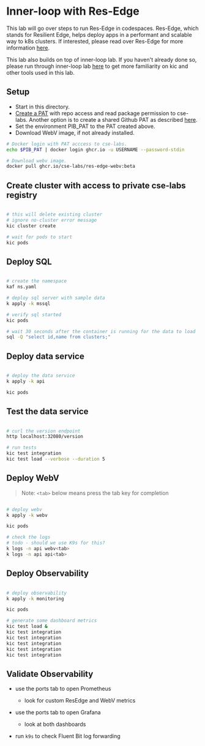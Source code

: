 # Inner-loop with Res-Edge

This lab will go over steps to run Res-Edge in codespaces.
Res-Edge, which stands for Resilient Edge, helps deploy apps in a performant and scalable way to k8s clusters. If interested, please read over Res-Edge for more information [here](https://github.com/cse-labs/Project100k).

This lab also builds on top of inner-loop lab. If you haven't already done so, please run through inner-loop lab [here](../../inner-loop.md) to get more familiarity on kic and other tools used in this lab.

## Setup

- Start in this directory.
- [Create a PAT](https://docs.github.com/en/enterprise-server@3.4/authentication/keeping-your-account-and-data-secure/creating-a-personal-access-token) with repo access and read package permission to cse-labs. Another option is to create a shared Github PAT as described [here](../../azure-codespaces-setup.md#shared-personal-access-token).
- Set the environment PIB_PAT to the PAT created above.
- Download WebV image, if not already installed.

```bash
# Docker login with PAT acccess to cse-labs.
echo $PIB_PAT | docker login ghcr.io -u USERNAME --password-stdin

# Download webv image.
docker pull ghcr.io/cse-labs/res-edge-webv:beta
```

## Create cluster with access to private cse-labs registry

```bash

# this will delete existing cluster
# ignore no-cluster error message
kic cluster create

# wait for pods to start
kic pods

```

## Deploy SQL

```bash

# create the namespace
kaf ns.yaml

# deploy sql server with sample data
k apply -k mssql

# verify sql started
kic pods

# wait 30 seconds after the container is running for the data to load
sql -Q "select id,name from clusters;"

```

## Deploy data service

```bash

# deploy the data service
k apply -k api

kic pods

```

## Test the data service

```bash

# curl the version endpoint
http localhost:32080/version

# run tests
kic test integration
kic test load --verbose --duration 5

```

## Deploy WebV

>Note: `<tab>` below means press the tab key for completion

```bash

# deploy webv
k apply -k webv

kic pods

# check the logs
# todo - should we use K9s for this?
k logs -n api webv<tab>
k logs -n api api<tab>

```

## Deploy Observability

```bash

# deploy observability
k apply -k monitoring

kic pods

# generate some dashboard metrics
kic test load &
kic test integration
kic test integration
kic test integration
kic test integration
kic test integration

```

## Validate Observability

- use the ports tab to open Prometheus
  - look for custom ResEdge and WebV metrics

- use the ports tab to open Grafana
  - look at both dashboards

- run `k9s` to check Fluent Bit log forwarding
